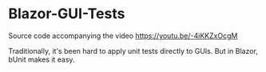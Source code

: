 # Blazor-GUI-Tests
Source code accompanying the video https://youtu.be/-4iKKZxOcgM

Traditionally, it's been hard to apply unit tests directly to GUIs. But in Blazor, bUnit makes it easy.
